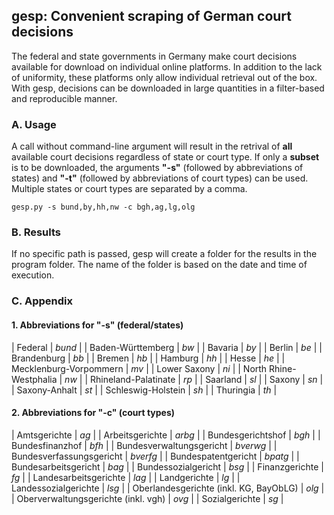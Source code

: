 ## gesp: Convenient scraping of German court decisions

The federal and state governments in Germany make court decisions available for download on individual online platforms. In addition to the lack of uniformity, these platforms only allow individual retrieval out of the box. With gesp, decisions can be downloaded in large quantities in a filter-based and reproducible manner.

### A. Usage
A call without command-line argument will result in the retrival of **all** available court decisions regardless of state or court type. If only a **subset** is to be downloaded, the arguments **"-s"** (followed by abbreviations of states) and **"-t"** (followed by abbreviations of court types) can be used. Multiple states or court types are separated by a comma.
```Shell
gesp.py -s bund,by,hh,nw -c bgh,ag,lg,olg
```

### B. Results
If no specific path is passed, gesp will create a folder for the results in the program folder. The name of the folder is based on the date and time of execution. 

### C. Appendix
#### 1. Abbreviations for "-s" (federal/states)
| Federal | *bund* |
| Baden-Württemberg | *bw* |
| Bavaria | *by* |
| Berlin | *be* |
| Brandenburg | *bb* |
| Bremen | *hb* |
| Hamburg | *hh* |
| Hesse | *he* |
| Mecklenburg-Vorpommern | *mv* |
| Lower Saxony | *ni* |
| North Rhine-Westphalia | *nw* |
| Rhineland-Palatinate | *rp* |
| Saarland | *sl* |
| Saxony | *sn* |
| Saxony-Anhalt | *st* |
| Schleswig-Holstein | *sh* |
| Thuringia | *th* |

#### 2. Abbreviations for "-c" (court types)
| Amtsgerichte | *ag* |
| Arbeitsgerichte | *arbg* |
| Bundesgerichtshof | *bgh* |
| Bundesfinanzhof | *bfh* |
| Bundesverwaltungsgericht | *bverwg* |
| Bundesverfassungsgericht | *bverfg* |
| Bundespatentgericht | *bpatg* |
| Bundesarbeitsgericht | *bag* |
| Bundessozialgericht | *bsg* |
| Finanzgerichte | *fg* |
| Landesarbeitsgerichte | *lag* |
| Landgerichte | *lg* |
| Landessozialgerichte | *lsg* |
| Oberlandesgerichte (inkl. KG, BayObLG) | *olg* |
| Oberverwaltungsgerichte (inkl. vgh) | *ovg* |
| Sozialgerichte | *sg* |
 